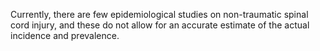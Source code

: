 Currently, there are few epidemiological studies on non-traumatic spinal cord injury, and these do not allow for an accurate estimate of the actual incidence and prevalence.
